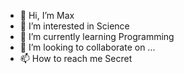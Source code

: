 - 👋 Hi, I’m Max
- 👀 I’m interested in Science
- 🌱 I’m currently learning Programming
- 💞️ I’m looking to collaborate on ...
- 📫 How to reach me Secret

<!---
MaxCreateGMG/MaxCreateGMG is a ✨ special ✨ repository because its `README.md` (this file) appears on your GitHub profile.
You can click the Preview link to take a look at your changes.
--->
